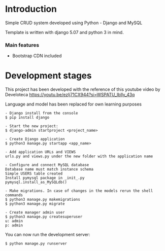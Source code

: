 # Introduction

Simple CRUD system developed using Python - Django and MySQL

Template is written with django 5.07 and python 3 in mind.

### Main features

* Bootstrap CDN included

# Development stages

This project has been developed with the reference of this youtube video by Develoteca
https://youtu.be/ezIj71CX944?si=WSPATU_IblIy_43q

Language and model has been replaced for own learning purposes

    - Django install from the console 
    $ pip install django
    
    - Start the new project:
    $ django-admin startproject <project_name>     
      
    - Create Django application
    $ python3 manage.py startapp <app_name>

    - Add application URLs and VIEWS
    urls.py and views.py under the new folder with the application name

    - Configure and connect MySQL database
    Database name must match instance schema
    Simple USERS table created
    Install pymysql package in _init_.py
    pymysql.install_as_MySQLdb()

    - Make migrations. In case of changes in the models rerun the shell commands
    $ python3 manage.py makemigrations
    $ python3 manage.py migrate

    - Create manager admin user
    $ python3 manage.py createsuperuser
    u: admin
    p: admin

You can now run the development server:

    $ python manage.py runserver
